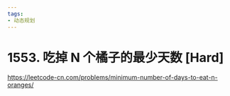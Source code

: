 ```yaml
---
tags:
- 动态规划
---
```


# 1553. 吃掉 N 个橘子的最少天数 [Hard]

<https://leetcode-cn.com/problems/minimum-number-of-days-to-eat-n-oranges/>
